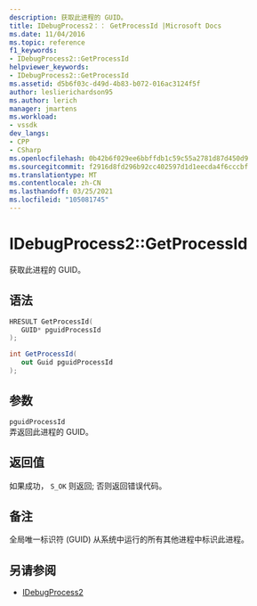 ```yaml
---
description: 获取此进程的 GUID。
title: IDebugProcess2：： GetProcessId |Microsoft Docs
ms.date: 11/04/2016
ms.topic: reference
f1_keywords:
- IDebugProcess2::GetProcessId
helpviewer_keywords:
- IDebugProcess2::GetProcessId
ms.assetid: d5b6f03c-d49d-4b83-b072-016ac3124f5f
author: leslierichardson95
ms.author: lerich
manager: jmartens
ms.workload:
- vssdk
dev_langs:
- CPP
- CSharp
ms.openlocfilehash: 0b42b6f029ee6bbffdb1c59c55a2781d87d450d9
ms.sourcegitcommit: f2916d8fd296b92cc402597d1d1eecda4f6cccbf
ms.translationtype: MT
ms.contentlocale: zh-CN
ms.lasthandoff: 03/25/2021
ms.locfileid: "105081745"
---
```

# <a name="idebugprocess2getprocessid"></a>IDebugProcess2::GetProcessId
获取此进程的 GUID。

## <a name="syntax"></a>语法

```cpp
HRESULT GetProcessId(
   GUID* pguidProcessId
);
```

```csharp
int GetProcessId(
   out Guid pguidProcessId
);
```

## <a name="parameters"></a>参数
`pguidProcessId`\
弄返回此进程的 GUID。

## <a name="return-value"></a>返回值
 如果成功， `S_OK` 则返回; 否则返回错误代码。

## <a name="remarks"></a>备注
 全局唯一标识符 (GUID) 从系统中运行的所有其他进程中标识此进程。

## <a name="see-also"></a>另请参阅
- [IDebugProcess2](../../../extensibility/debugger/reference/idebugprocess2.md)
